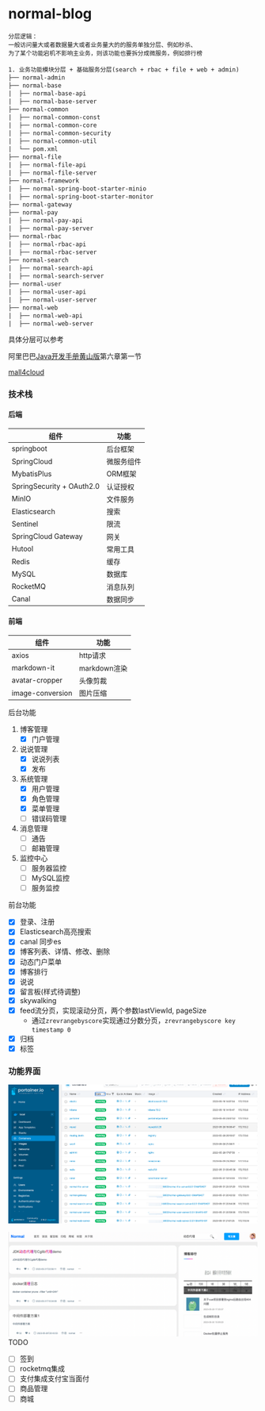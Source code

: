 # normal-blog

```text
分层逻辑：
一般访问量大或者数据量大或者业务量大的的服务单独分层、例如秒杀、
为了某个功能宕机不影响主业务，则该功能也要拆分成微服务，例如排行榜

1. 业务功能模块分层 + 基础服务分层(search + rbac + file + web + admin)
├── normal-admin
├── normal-base
|  ├── normal-base-api
|  ├── normal-base-server
├── normal-common
|  ├── normal-common-const
|  ├── normal-common-core
|  ├── normal-common-security
|  ├── normal-common-util
|  └── pom.xml
├── normal-file
|  ├── normal-file-api
|  ├── normal-file-server
├── normal-framework
|  ├── normal-spring-boot-starter-minio
|  ├── normal-spring-boot-starter-monitor
├── normal-gateway
├── normal-pay
|  ├── normal-pay-api
|  ├── normal-pay-server
├── normal-rbac
|  ├── normal-rbac-api
|  ├── normal-rbac-server
├── normal-search
|  ├── normal-search-api
|  ├── normal-search-server
├── normal-user
|  ├── normal-user-api
|  ├── normal-user-server
├── normal-web
|  ├── normal-web-api
|  ├── normal-web-server
```
具体分层可以参考

阿里巴巴[Java开发手册黄山版](https://github.com/alibaba/p3c/blob/master/Java%E5%BC%80%E5%8F%91%E6%89%8B%E5%86%8C(%E9%BB%84%E5%B1%B1%E7%89%88).pdf)第六章第一节

[mall4cloud](https://gitee.com/gz-yami/mall4cloud/blob/master/doc/%E4%BB%A3%E7%A0%81%E7%9B%AE%E5%BD%95%E7%BB%93%E6%9E%84/mall4cloud%E7%9B%AE%E5%BD%95%E7%BB%93%E6%9E%84.md)

### 技术栈

#### 后端

| 组件                        | 功能 |
|---------------------------|----|
| springboot                | 后台框架 |
| SpringCloud               | 微服务组件 |
| MybatisPlus               | ORM框架 |
| SpringSecurity + OAuth2.0 | 认证授权 |
| MinIO                     | 文件服务 |
| Elasticsearch             | 搜索 |
| Sentinel                  | 限流 |
| SpringCloud Gateway       | 网关 |
| Hutool                    | 常用工具 |
| Redis                     | 缓存 |
| MySQL                     | 数据库 |
| RocketMQ                  | 消息队列 |
| Canal                     | 数据同步 |

#### 前端

| 组件               | 功能         |
|------------------|------------|
| axios            | http请求     |
| markdown-it      | markdown渲染 |
| avatar-cropper   | 头像剪裁       |
| image-conversion | 图片压缩       |

后台功能
1. 博客管理
    - [x] 门户管理
2. 说说管理
   - [x] 说说列表
   - [x] 发布
2. 系统管理
    - [x] 用户管理
    - [x] 角色管理
    - [x] 菜单管理
    - [ ] 错误码管理
4. 消息管理
   - [ ] 通告
   - [ ] 邮箱管理
5. 监控中心
   - [ ] 服务器监控
   - [ ] MySQL监控
   - [ ] 服务监控

前台功能
- [x] 登录、注册
- [x] Elasticsearch高亮搜索
- [x] canal 同步es
- [x] 博客列表、详情、修改、删除
- [x] 动态门户菜单
- [x] 博客排行
- [x] 说说
- [x] 留言板(样式待调整)
- [x] skywalking
- [x] feed流分页，实现滚动分页，两个参数lastViewId, pageSize
    - 通过`zrevrangebyscore`实现通过分数分页，`zrevrangebyscore key timestamp 0 `
- [x] 归档
- [x] 标签

### 功能界面

![img.png](portainer.png)

![img.png](proxy.png)
TODO
- [ ] 签到
- [ ] rocketmq集成
- [ ] 支付集成支付宝当面付
- [ ] 商品管理
- [ ] 商城
